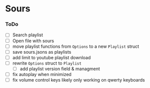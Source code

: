 # Sours


### ToDo
- [ ] Search playlist
- [ ] Open file with sours
- [ ] move playlist functions from `Options` to a new `Playlist` struct
- [ ] save sours.jsons as playlists
- [ ] add limit to youtube playlist download
- [ ] rewrite `Options` struct to `Playlist` 
  - [ ] add playlist version field & managment
- [ ] fix autoplay when minimized
- [ ] fix volume control keys likely only working on qwerty keyboards
